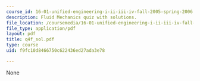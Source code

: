 ```yaml
---
course_id: 16-01-unified-engineering-i-ii-iii-iv-fall-2005-spring-2006
description: Fluid Mechanics quiz with solutions.
file_location: /coursemedia/16-01-unified-engineering-i-ii-iii-iv-fall-2005-spring-2006/f9fc10d8466750c622436ed27ada3e78_q4f_sol.pdf
file_type: application/pdf
layout: pdf
title: q4f_sol.pdf
type: course
uid: f9fc10d8466750c622436ed27ada3e78

---
```

None
